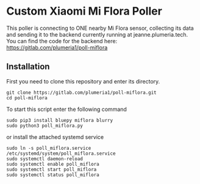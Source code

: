 # Custom Xiaomi Mi Flora Poller
This poller is connecting to ONE nearby Mi Flora sensor, collecting its data and sending it to
the backend currently running at jeanne.plumeria.tech.
You can find the code for the backend here: https://gitlab.com/plumeria1/poll-miflora


## Installation
First you need to clone this repository and enter its directory.
```
git clone https://gitlab.com/plumeria1/poll-miflora.git
cd poll-miflora
```

To start this script enter the following command
```python3
sudo pip3 install bluepy miflora blurry
sudo python3 poll_miflora.py
```
or install the attached systemd service
```
sudo ln -s poll_miflora.service /etc/systemd/system/poll_miflora.service
sudo systemctl daemon-reload
sudo systemctl enable poll_miflora
sudo systemctl start poll_miflora
sudo systemctl status poll_miflora
```

